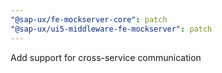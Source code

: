 ```yaml
---
"@sap-ux/fe-mockserver-core": patch
"@sap-ux/ui5-middleware-fe-mockserver": patch
---
```


Add support for cross-service communication